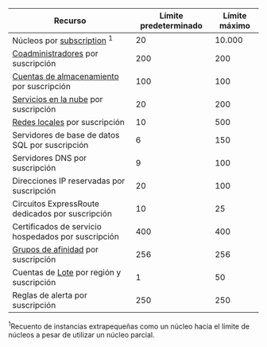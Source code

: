 Recurso|Límite predeterminado|Límite máximo
---|---|---
Núcleos por [subscription](http://msdn.microsoft.com/library/azure/hh531793.aspx) <sup>1</sup>|20|10\.000
[Coadministradores](http://msdn.microsoft.com/library/azure/gg456328.aspx) por suscripción|200|200
[Cuentas de almacenamiento](storage-create-storage-account.md) por suscripción|100|100
[Servicios en la nube](cloud-services-what-is.md) por suscripción|20|200
[Redes locales](http://msdn.microsoft.com/library/jj157100.aspx) por suscripción|10|500
Servidores de base de datos SQL por suscripción|6|150
Servidores DNS por suscripción|9|100
Direcciones IP reservadas por suscripción|20|100
Circuitos ExpressRoute dedicados por suscripción|10|25
Certificados de servicio hospedados por suscripción|400|400
[Grupos de afinidad](../virtual-network/virtual-networks-migrate-to-regional-vnet.md) por suscripción|256|256
Cuentas de [Lote](http://azure.microsoft.com/services/batch/) por región y suscripción|1|50
Reglas de alerta por suscripción|250|250

<sup>1</sup>Recuento de instancias extrapequeñas como un núcleo hacia el límite de núcleos a pesar de utilizar un núcleo parcial.

<!---HONumber=Oct15_HO3-->